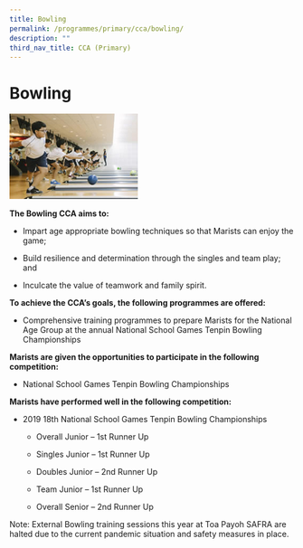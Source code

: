 ```yaml
---
title: Bowling
permalink: /programmes/primary/cca/bowling/
description: ""
third_nav_title: CCA (Primary)
---
```

# Bowling


<img src="/images/CCA/Primary/Bowling_D1R1412.jpg"  
     style="width:45%">

**The Bowling CCA aims to:** 

*   Impart age appropriate bowling techniques so that Marists can enjoy the game;
*   Build resilience and determination through the singles and team play; and  
    
*   Inculcate the value of teamwork and family spirit.

**To achieve the CCA’s goals, the following programmes are offered:** 

*   Comprehensive training programmes to prepare Marists for the National Age Group at the annual National School Games Tenpin Bowling Championships

  

**Marists are given the opportunities to participate in the following competition:** 

*   National School Games Tenpin Bowling Championships  
    

  

**Marists have performed well in the following competition:** 

*   2019 18th National School Games Tenpin Bowling Championships 

    *   Overall Junior – 1st Runner Up
    *   Singles Junior – 1st Runner Up
    *   Doubles Junior – 2nd Runner Up  
    
    *   Team Junior – 1st Runner Up  
    
    *   Overall Senior – 2nd Runner Up

  

Note: External Bowling training sessions this year at Toa Payoh SAFRA are halted due to the current pandemic situation and safety measures in place.